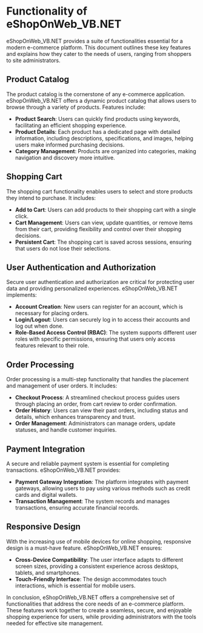 # Functionality of eShopOnWeb_VB.NET

eShopOnWeb_VB.NET provides a suite of functionalities essential for a modern e-commerce platform. This document outlines these key features and explains how they cater to the needs of users, ranging from shoppers to site administrators.

## Product Catalog

The product catalog is the cornerstone of any e-commerce application. eShopOnWeb_VB.NET offers a dynamic product catalog that allows users to browse through a variety of products. Features include:

- **Product Search**: Users can quickly find products using keywords, facilitating an efficient shopping experience.
- **Product Details**: Each product has a dedicated page with detailed information, including descriptions, specifications, and images, helping users make informed purchasing decisions.
- **Category Management**: Products are organized into categories, making navigation and discovery more intuitive.

## Shopping Cart

The shopping cart functionality enables users to select and store products they intend to purchase. It includes:

- **Add to Cart**: Users can add products to their shopping cart with a single click.
- **Cart Management**: Users can view, update quantities, or remove items from their cart, providing flexibility and control over their shopping decisions.
- **Persistent Cart**: The shopping cart is saved across sessions, ensuring that users do not lose their selections.

## User Authentication and Authorization

Secure user authentication and authorization are critical for protecting user data and providing personalized experiences. eShopOnWeb_VB.NET implements:

- **Account Creation**: New users can register for an account, which is necessary for placing orders.
- **Login/Logout**: Users can securely log in to access their accounts and log out when done.
- **Role-Based Access Control (RBAC)**: The system supports different user roles with specific permissions, ensuring that users only access features relevant to their role.

## Order Processing

Order processing is a multi-step functionality that handles the placement and management of user orders. It includes:

- **Checkout Process**: A streamlined checkout process guides users through placing an order, from cart review to order confirmation.
- **Order History**: Users can view their past orders, including status and details, which enhances transparency and trust.
- **Order Management**: Administrators can manage orders, update statuses, and handle customer inquiries.

## Payment Integration

A secure and reliable payment system is essential for completing transactions. eShopOnWeb_VB.NET provides:

- **Payment Gateway Integration**: The platform integrates with payment gateways, allowing users to pay using various methods such as credit cards and digital wallets.
- **Transaction Management**: The system records and manages transactions, ensuring accurate financial records.

## Responsive Design

With the increasing use of mobile devices for online shopping, responsive design is a must-have feature. eShopOnWeb_VB.NET ensures:

- **Cross-Device Compatibility**: The user interface adapts to different screen sizes, providing a consistent experience across desktops, tablets, and smartphones.
- **Touch-Friendly Interface**: The design accommodates touch interactions, which is essential for mobile users.

In conclusion, eShopOnWeb_VB.NET offers a comprehensive set of functionalities that address the core needs of an e-commerce platform. These features work together to create a seamless, secure, and enjoyable shopping experience for users, while providing administrators with the tools needed for effective site management.

